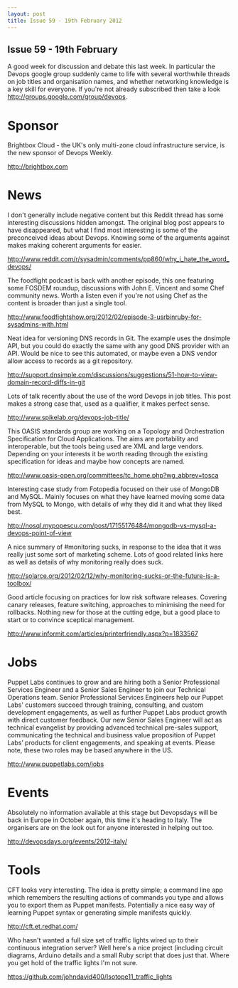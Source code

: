 ```yaml
---
layout: post
title: Issue 59 - 19th February 2012
---
```


## Issue 59 - 19th February

A good week for discussion and debate this last week. In particular the Devops google group suddenly came to life with several worthwhile threads on job titles and organisation names, and whether networking knowledge is a key skill for everyone. If you're not already subscribed then take a look http://groups.google.com/group/devops.


Sponsor
======

Brightbox Cloud - the UK's only multi-zone cloud infrastructure service, is the new sponsor of Devops Weekly.

http://brightbox.com


News
====

I don't generally include negative content but this Reddit thread has some interesting discussions hidden amongst. The original blog post appears to have disappeared, but what I find most interesting is some of the preconceived ideas about Devops. Knowing some of the arguments against makes making coherent arguments for easier.

http://www.reddit.com/r/sysadmin/comments/pp860/why_i_hate_the_word_devops/


The foodfight podcast is back with another episode, this one featuring some FOSDEM roundup, discussions with John E. Vincent and some Chef community news. Worth a listen even if you're not using Chef as the content is broader than just a single tool.

http://www.foodfightshow.org/2012/02/episode-3-usrbinruby-for-sysadmins-with.html


Neat idea for versioning DNS records in Git. The example uses the dnsimple API, but you could do exactly the same with any good DNS provider with an API. Would be nice to see this automated, or maybe even a DNS vendor allow access to records as a git repository.

http://support.dnsimple.com/discussions/suggestions/51-how-to-view-domain-record-diffs-in-git


Lots of talk recently about the use of the word Devops in job titles. This post makes a strong case that, used as a qualifier, it makes perfect sense.

http://www.spikelab.org/devops-job-title/


This OASIS standards group are working on a Topology and Orchestration Specification for Cloud Applications. The aims are portability and interoperable, but the tools being used are XML and large vendors. Depending on your interests it be worth reading through the existing specification for ideas and maybe how concepts are named.

http://www.oasis-open.org/committees/tc_home.php?wg_abbrev=tosca


Interesting case study from Fotopedia focused on their use of MongoDB and MySQL. Mainly focuses on what they have learned moving some data from MySQL to Mongo, with details of why they did it and what they liked best.

http://nosql.mypopescu.com/post/17155176484/mongodb-vs-mysql-a-devops-point-of-view


A nice summary of #monitoring sucks, in response to the idea that it was really just some sort of marketing scheme. Lots of good related links here as well as details of why monitoring really does suck.

http://solarce.org/2012/02/12/why-monitoring-sucks-or-the-future-is-a-toolbox/


Good article focusing on practices for low risk software releases. Covering canary releases, feature switching, approaches to minimising the need for rollbacks. Nothing new for those at the cutting edge, but a good place to start or to convince sceptical management.

http://www.informit.com/articles/printerfriendly.aspx?p=1833567


Jobs
====

Puppet Labs continues to grow and are hiring both a Senior Professional Services Engineer and a Senior Sales Engineer to join our Technical Operations team. Senior Professional Services Engineers help our Puppet Labs' customers succeed through training, consulting, and custom development engagements, as well as further Puppet Labs product growth with direct customer feedback. Our new Senior Sales Engineer will act as technical evangelist by providing advanced technical pre-sales support, communicating the technical and business value proposition of Puppet Labs’ products for client engagements, and speaking at events. Please note, these two roles may be based anywhere in the US.

http://www.puppetlabs.com/jobs


Events
=====

Absolutely no information available at this stage but Devopsdays will be back in Europe in October again, this time it's heading to Italy. The organisers are on the look out for anyone interested in helping out too.

http://devopsdays.org/events/2012-italy/


Tools
====

CFT looks very interesting. The idea is pretty simple; a command line app which remembers the resulting actions of commands you type and allows you to export them as Puppet manifests. Potentially a nice easy way of learning Puppet syntax or generating simple manifests quickly.

http://cft.et.redhat.com/


Who hasn't wanted a full size set of traffic lights wired up to their continuous integration server? Well here's a nice project (including circuit diagrams, Arduino details and a small Ruby script that does just that. Where you get hold of the traffic lights I'm not sure. 

https://github.com/johndavid400/Isotope11_traffic_lights
